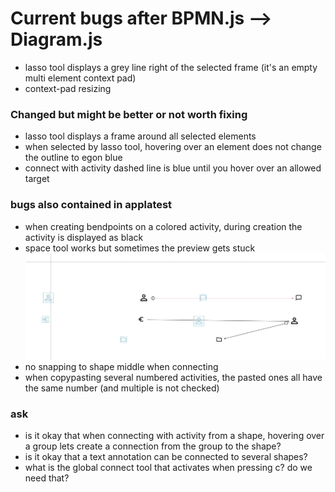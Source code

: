 # Current bugs after BPMN.js --> Diagram.js

- lasso tool displays a grey line right of the selected frame (it's an empty multi element context pad)
- context-pad resizing

### Changed but might be better or not worth fixing

- lasso tool displays a frame around all selected elements
- when selected by lasso tool, hovering over an element does not change the outline to egon blue
- connect with activity dashed line is blue until you hover over an allowed target

### bugs also contained in applatest

- when creating bendpoints on a colored activity, during creation the activity is displayed as black
- space tool works but sometimes the preview gets stuck
![img.png](img.png)
- no snapping to shape middle when connecting
- when copypasting several numbered activities, the pasted ones all have the same number (and multiple is not checked)

### ask

- is it okay that when connecting with activity from a shape, hovering over a group lets create a connection from the group to the shape?
- is it okay that a text annotation can be connected to several shapes?
- what is the global connect tool that activates when pressing c? do we need that?
